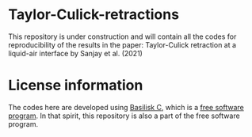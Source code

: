 # Taylor-Culick-retractions
This repository is under construction and will contain all the codes for reproducibility of the results in the paper: Taylor-Culick retraction at a liquid-air interface by Sanjay et al. (2021)

# License information
The codes here are developed using [Basilisk C](http://basilisk.fr), which is a [free software program](https://en.wikipedia.org/wiki/Free_software). In that spirit, this repository is also a part of the free software program. 
